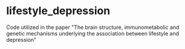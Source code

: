# lifestyle_depression
Code utilized in the paper "The brain structure, immunometabolic and genetic mechanisms underlying the association between lifestyle and depression"
